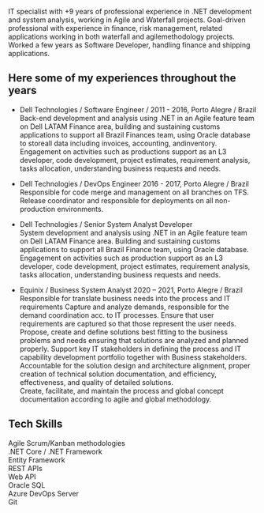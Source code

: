 IT specialist with +9 years of professional experience in .NET development and system analysis, working in Agile and Waterfall projects. Goal-driven professional with experience in finance, risk management, related applications working in both waterfall and agilemethodology projects. Worked a few years as Software Developer, handling finance and shipping applications. 

## Here some of my experiences throughout the years

- Dell Technologies / Software Engineer / 2011 - 2016, Porto Alegre / Brazil  
Back-end development and analysis using .NET in an Agile feature team on Dell LATAM Finance area, building and sustaining customs applications to support all Brazil Finances team, using Oracle database to storeall data including invoices, accounting, andinventory.  
Engagement on activities such as productions support as an L3 developer, code development, project estimates, requirement analysis, tasks allocation, understanding business requests and needs.  
  
- Dell Technologies / DevOps Engineer 2016 - 2017, Porto Alegre / Brazil  
Responsible for code merge and management on all branches on TFS.  
Release coordinator and responsible for deployments on all non-production environments.  
  
- Dell Technologies / Senior System Analyst Developer  
System development and analysis using .NET in an Agile feature team on Dell LATAM Finance area. Building and sustaining customs applications to support all Brazil Finance team, using Oracle database.  
Engagement on activities such as production support as an L3 developer, code development, project estimates, requirement analysis, tasks allocation, understanding business requests and needs.  
  
- Equinix / Business System Analyst 2020 – 2021, Porto Alegre / Brazil
Responsible for translate business needs into the process and IT requirements Capture and analyze demands, responsible for the demand coordination acc. to IT processes. Ensure that user requirements are captured so that those represent the user needs.  
Propose, create and define solutions best fitting to the business problems and needs ensuring that solutions are analyzed and planned properly. Support key IT stakeholders in defining the process and IT capability development portfolio together with Business stakeholders.  
Accountable for the solution design and architecture alignment, proper creation of technical solution documentation, and efficiency, effectiveness, and quality of detailed solutions.  
Create, facilitate, and maintain the process and global concept documentation according to agile and global methodology.  

## Tech Skills

Agile Scrum/Kanban methodologies  
.NET Core / .NET Framework  
Entity Framework  
REST APIs  
Web API  
Oracle SQL  
Azure DevOps Server  
Git   
